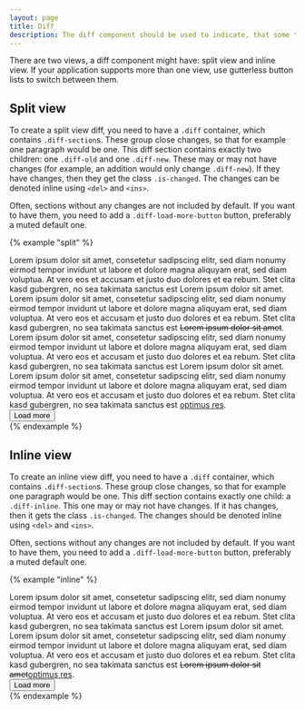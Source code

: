 ```yaml
---
layout: page
title: Diff
description: The diff component should be used to indicate, that some text has been changed.
---
```


There are two views, a diff component might have: split view and inline view. If your application supports more than one view, use gutterless button lists to switch between them.

## Split view

To create a split view diff, you need to have a `.diff` container, which contains `.diff-section`s. These group close changes, so that for example one paragraph would be one. This diff section contains exactly two children: one `.diff-old` and one `.diff-new`. These may or may not have changes (for example, an addition would only change `.diff-new`). If they have changes, then they get the class `.is-changed`. The changes can be denoted inline using `<del>` and `<ins>`.

Often, sections without any changes are not included by default. If you want to have them, you need to add a `.diff-load-more-button` button, preferably a muted default one.

{% example "split" %}
<div class="diff">
    <div class="diff-section">
        <div class="diff-old is-changed">
            Lorem ipsum dolor sit amet, consetetur sadipscing elitr, sed diam nonumy eirmod tempor invidunt ut labore et dolore magna aliquyam erat, sed diam voluptua. At vero eos et accusam et justo duo dolores et ea rebum. Stet clita kasd gubergren, no sea takimata sanctus est Lorem ipsum dolor sit amet. Lorem ipsum dolor sit amet, consetetur sadipscing elitr, sed diam nonumy eirmod tempor invidunt ut labore et dolore magna aliquyam erat, sed diam voluptua. At vero eos et accusam et justo duo dolores et ea rebum. Stet clita kasd gubergren, no sea takimata sanctus est <del>Lorem ipsum dolor sit amet</del>.
        </div>
        <div class="diff-new is-changed">
            Lorem ipsum dolor sit amet, consetetur sadipscing elitr, sed diam nonumy eirmod tempor invidunt ut labore et dolore magna aliquyam erat, sed diam voluptua. At vero eos et accusam et justo duo dolores et ea rebum. Stet clita kasd gubergren, no sea takimata sanctus est Lorem ipsum dolor sit amet. Lorem ipsum dolor sit amet, consetetur sadipscing elitr, sed diam nonumy eirmod tempor invidunt ut labore et dolore magna aliquyam erat, sed diam voluptua. At vero eos et accusam et justo duo dolores et ea rebum. Stet clita kasd gubergren, no sea takimata sanctus est <ins>optimus res</ins>.
        </div>
    </div>
    <button class="diff-load-more-button button is-muted">Load more</button>
</div>
{% endexample %}

## Inline view

To create an inline view diff, you need to have a `.diff` container, which contains `.diff-section`s. These group close changes, so that for example one paragraph would be one. This diff section contains exactly one child: a `.diff-inline`. This one may or may not have changes. If it has changes, then it gets the class `.is-changed`. The changes should be denoted inline using `<del>` and `<ins>`.

Often, sections without any changes are not included by default. If you want to have them, you need to add a `.diff-load-more-button` button, preferably a muted default one.

{% example "inline" %}
<div class="diff">
    <div class="diff-section">
        <div class="diff-inline is-changed">
            Lorem ipsum dolor sit amet, consetetur sadipscing elitr, sed diam nonumy eirmod tempor invidunt ut labore et dolore magna aliquyam erat, sed diam voluptua. At vero eos et accusam et justo duo dolores et ea rebum. Stet clita kasd gubergren, no sea takimata sanctus est Lorem ipsum dolor sit amet. Lorem ipsum dolor sit amet, consetetur sadipscing elitr, sed diam nonumy eirmod tempor invidunt ut labore et dolore magna aliquyam erat, sed diam voluptua. At vero eos et accusam et justo duo dolores et ea rebum. Stet clita kasd gubergren, no sea takimata sanctus est <del>Lorem ipsum dolor sit amet</del><ins>optimus res</ins>.
        </div>
    </div>
    <button class="diff-load-more-button button is-muted">Load more</button>
</div>
{% endexample %}